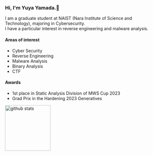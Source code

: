 ### Hi, I'm Yuya Yamada.👋
I am a graduate student at NAIST (Nara Institute of Science and Technology), majoring in Cybersecurity.  
I have a particular interest in reverse engineering and malware analysis.

#### Areas of interest
- Cyber Security
- Reverse Engineering
- Malware Analysis
- Binary Analysis
- CTF

#### Awards
- 1st place in Static Analysis Division of MWS Cup 2023
- Grad Prix in the Hardening 2023 Generatives

<p align="left"> 
  <img alt="github stats" height="150px" src="https://github-readme-stats-clone-alpha-indol.vercel.app/api?username=rfLENtlr&count_private=true" />
<!--   <img alt="pin_repo" height="150px" src="https://github-readme-stats-clone-alpha-indol.vercel.app/api/pin/?username=rfLENtlr&repo=ctf_practice&show_owner=true" /> -->
</p>

<!--
**rfLENtlr/rfLENtlr** is a ✨ _special_ ✨ repository because its `README.md` (this file) appears on your GitHub profile.

Here are some ideas to get you started:

- 🔭 I’m currently working on ...
- 🌱 I’m currently learning ...
- 👯 I’m looking to collaborate on ...
- 🤔 I’m looking for help with ...
- 💬 Ask me about ...
- 📫 How to reach me: ...
- 😄 Pronouns: ...
- ⚡ Fun fact: ...
-->
